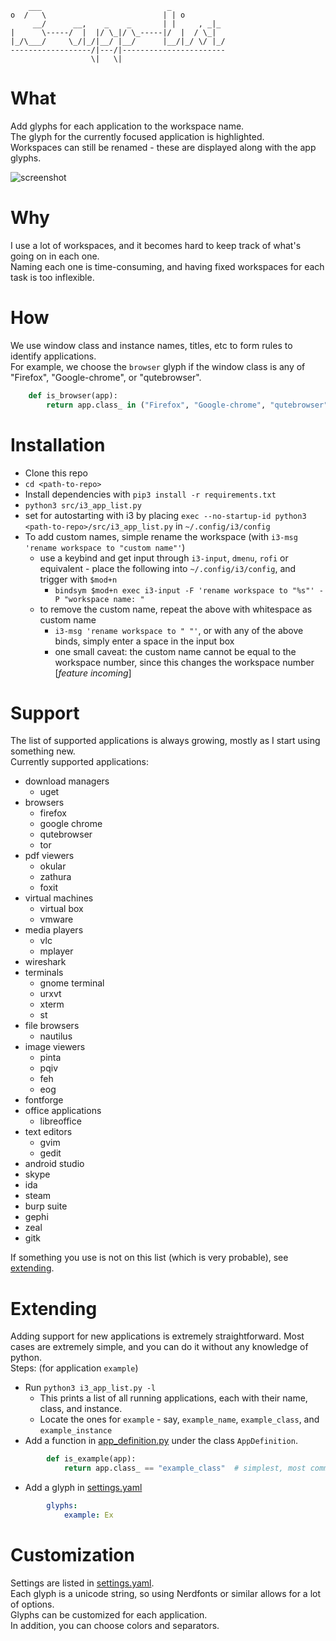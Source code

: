 ```
    ___                            _
o  /   \                          | | o
     __/      __,    _    _       | |     , _|_
|      \-----/  |  |/ \_|/ \_-----|/  |  / \_|
|_/\___/     \_/|_/|__/ |__/      |__/|_/ \/ |_/
------------------/|---/|-----------------------
                  \|   \|
```

# What
Add glyphs for each application to the workspace name.  
The glyph for the currently focused application is highlighted.  
Workspaces can still be renamed - these are displayed along with the app glyphs.  
  
![screenshot](demo/screenshot.png)


# Why
I use a lot of workspaces, and it becomes hard to keep track of what's going on in each one.  
Naming each one is time-consuming, and having fixed workspaces for each task is too inflexible.  

# How
We use window class and instance names, titles, etc to form rules to identify applications.  
For example, we choose the `browser` glyph if the window class is any of "Firefox", "Google-chrome", or "qutebrowser".
```python
    def is_browser(app):
        return app.class_ in ("Firefox", "Google-chrome", "qutebrowser")
```

# Installation
* Clone this repo
* `cd <path-to-repo>`
* Install dependencies with `pip3 install -r requirements.txt`
* `python3 src/i3_app_list.py`
* set for autostarting with i3 by placing `exec --no-startup-id python3 <path-to-repo>/src/i3_app_list.py` in `~/.config/i3/config`
* To add custom names, simple rename the workspace (with `i3-msg 'rename workspace to "custom name"'`)
    - use a keybind and get input through `i3-input`, `dmenu`, `rofi` or equivalent - place the following into `~/.config/i3/config`, and trigger with `$mod+n`
        - `bindsym $mod+n exec i3-input -F 'rename workspace to "%s"' -P "workspace name: "`
    - to remove the custom name, repeat the above with whitespace as custom name
        - `i3-msg 'rename workspace to " "'`, or with any of the above binds, simply enter a space in the input box
        - one small caveat: the custom name cannot be equal to the workspace number, since this changes the workspace number [*feature incoming*]

# Support
The list of supported applications is always growing, mostly as I start using something new.  
Currently supported applications:
* download managers
    * uget
* browsers
    * firefox
    * google chrome
    * qutebrowser
    * tor
* pdf viewers
    * okular
    * zathura
    * foxit
* virtual machines
    * virtual box
    * vmware
* media players
    * vlc
    * mplayer
* wireshark
* terminals
    * gnome terminal
    * urxvt
    * xterm
    * st
* file browsers
    * nautilus
* image viewers
    * pinta
    * pqiv
    * feh
    * eog
* fontforge
* office applications
    * libreoffice
* text editors
    * gvim
    * gedit
* android studio
* skype
* ida
* steam
* burp suite
* gephi  
* zeal
* gitk
  
If something you use is not on this list (which is very probable), see [extending](#extending).

# Extending
Adding support for new applications is extremely straightforward. 
Most cases are extremely simple, and you can do it without any knowledge of python.  
Steps: (for application `example`)
* Run `python3 i3_app_list.py -l`
    * This prints a list of all running applications, each with their name, class, and instance.
    * Locate the ones for `example` - say, `example_name`, `example_class`, and `example_instance`
* Add a function in [app_definition.py](src/app_definition.py) under the class `AppDefinition`.
```python
        def is_example(app):
            return app.class_ == "example_class"  # simplest, most common case
```
* Add a glyph in [settings.yaml](src/settings.yaml)
```yaml
        glyphs:
            example: Ex
```

# Customization
Settings are listed in [settings.yaml](src/settings.yaml).  
Each glyph is a unicode string, so using Nerdfonts or similar allows for a lot of options.  
Glyphs can be customized for each application.  
In addition, you can choose colors and separators.  
